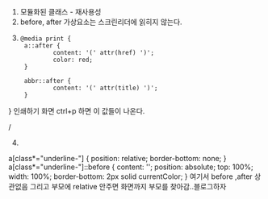 1. 모듈화된 클래스 - 재사용성
2. before, after 가상요소는 스크린리더에 읽히지 않는다.
3.     @media print {
        a::after {
                content: '(' attr(href) ')';
                color: red;
        }

        abbr::after {
                content: '(' attr(title) ')';
        }
}
인쇄하기 화면 ctrl+p 하면 이 값들이 나온다.

/


4.



<!-- 족구왕 -->
a[class*="underline-"] {
  position: relative;
  border-bottom: none;
}
a[class*="underline-"]::before {
  content: '';
  position: absolute;
  top: 100%;
  width: 100%;
  border-bottom: 2px solid currentColor;
}
여기서 before ,after 상관없음
그리고 부모에 relative 안주면 화면까지 부모를 찾아감..블로그하자
